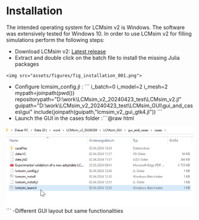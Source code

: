 # Installation 

The intended operating system for LCMsim v2 is Windows. The software was extensively tested for Windows 10. In order to use LCMsim v2 for filling simulations perform the following steps:
- Download LCMsim v2: [Latest release](assets/LCMsim_v2_latestrelease.zip)
- Extract and double click on the batch file to install the missing Julia packages
```@raw html
<img src="assets/figures/fig_installation_001.png">
```
- Configure lcmsim_config.jl :
´´´
i_batch=0
i_model=2
i_mesh=2
mypath=joinpath(pwd())
repositorypath="D:\\work\\LCMsim_v2_20240423_test\\LCMsim_v2.jl"
guipath="D:\\work\\LCMsim_v2_20240423_test\\LCMsim_GUI\\gui_and_cases\\gui"
include(joinpath(guipath,"lcmsim_v2_gui_gtk4.jl"))
´´´
- Launch the GUI in the cases folder :```@raw html
<img src="assets/figures/fig_installation_002.png">
```
-Different GUI layout but same functionalities